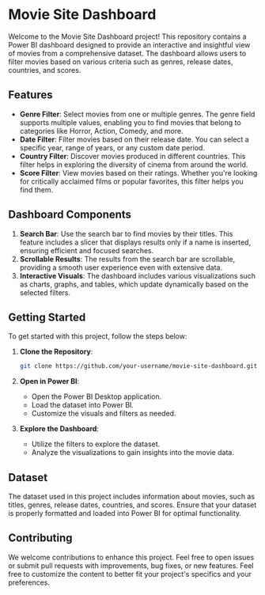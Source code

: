 # Movie Site Dashboard

Welcome to the Movie Site Dashboard project! This repository contains a Power BI dashboard designed to provide an interactive and insightful view of movies from a comprehensive dataset. The dashboard allows users to filter movies based on various criteria such as genres, release dates, countries, and scores.

## Features

- **Genre Filter**: Select movies from one or multiple genres. The genre field supports multiple values, enabling you to find movies that belong to categories like Horror, Action, Comedy, and more.
- **Date Filter**: Filter movies based on their release date. You can select a specific year, range of years, or any custom date period.
- **Country Filter**: Discover movies produced in different countries. This filter helps in exploring the diversity of cinema from around the world.
- **Score Filter**: View movies based on their ratings. Whether you're looking for critically acclaimed films or popular favorites, this filter helps you find them.

## Dashboard Components

1. **Search Bar**: Use the search bar to find movies by their titles. This feature includes a slicer that displays results only if a name is inserted, ensuring efficient and focused searches.
2. **Scrollable Results**: The results from the search bar are scrollable, providing a smooth user experience even with extensive data.
3. **Interactive Visuals**: The dashboard includes various visualizations such as charts, graphs, and tables, which update dynamically based on the selected filters.

## Getting Started

To get started with this project, follow the steps below:

1. **Clone the Repository**:
   ```bash
   git clone https://github.com/your-username/movie-site-dashboard.git
   ```

2. **Open in Power BI**:
   - Open the Power BI Desktop application.
   - Load the dataset into Power BI.
   - Customize the visuals and filters as needed.

3. **Explore the Dashboard**:
   - Utilize the filters to explore the dataset.
   - Analyze the visualizations to gain insights into the movie data.

## Dataset

The dataset used in this project includes information about movies, such as titles, genres, release dates, countries, and scores. Ensure that your dataset is properly formatted and loaded into Power BI for optimal functionality.

## Contributing

We welcome contributions to enhance this project. Feel free to open issues or submit pull requests with improvements, bug fixes, or new features.
Feel free to customize the content to better fit your project's specifics and your preferences.

